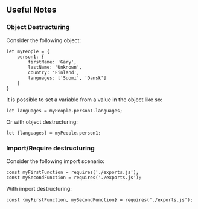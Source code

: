 ## Useful Notes

### Object Destructuring

Consider the following object:
```
let myPeople = {
    person1: {
        firstName: 'Gary',
        lastName: 'Unknown',
        country: 'Finland',
        languages: ['Suomi', 'Dansk']
    }
}
```

It is possible to set a variable from a value in the object like so:

```
let languages = myPeople.person1.languages;
```

Or with object destructuring:

```
let {languages} = myPeople.person1;
```

### Import/Require destructuring

Consider the following import scenario:

```
const myFirstFunction = requires('./exports.js');
const mySecondFunction = requires('./exports.js');
```

With import destructuring:

```
const {myFirstFunction, mySecondFunction} = requires('./exports.js');
```
